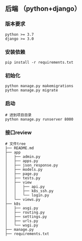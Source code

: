 ## 后端 （python+django）
### 版本要求
```
python >= 3.7
django >= 3.0
```
### 安装依赖
```
pip install -r requirements.txt
```
### 初始化
```
python manage.py makemigrations
python manage.py migrate
```

### 启动
```
# 进到项目目录 
python manage.py runserver 8000
```

### 接口review
```
# 文件tree
├── README.md
├── app
│   ├── admin.py
│   ├── apps.py
│   ├── json_response.py
│   ├── models.py
│   ├── page.py
│   ├── tests.py
│   ├── view
│   │   ├── api.py
│   │   ├── k8s_ssh.py
│   │   └── login.py
│   └── views.py
├── k8s
│   ├── asgi.py
│   ├── routing.py
│   ├── settings.py
│   ├── urls.py
│   └── wsgi.py
├── manage.py
├── requirements.txt
```

